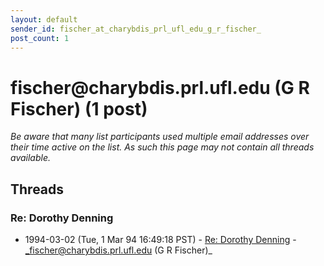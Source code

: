 ```yaml
---
layout: default
sender_id: fischer_at_charybdis_prl_ufl_edu_g_r_fischer_
post_count: 1
---
```


# fischer<span>@</span>charybdis.prl.ufl.edu (G R Fischer) (1 post)

_Be aware that many list participants used multiple email addresses over their time active on the list. As such this page may not contain all threads available._

## Threads

### Re: Dorothy Denning
+ 1994-03-02 (Tue, 1 Mar 94 16:49:18 PST) - [Re: Dorothy Denning](/archive/1994/03/76ab126b83bdc22b65310b2cfe0245bf640ab813988a1acb19d64e03d7df1b47) - _fischer@charybdis.prl.ufl.edu (G R Fischer)_

